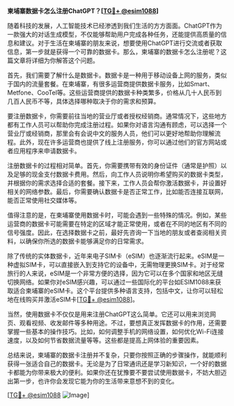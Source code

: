 **柬埔寨数据卡怎么注册ChatGPT？[[TG💪+ @esim1088](https://t.me/s/esim1088)]**

随着科技的发展，人工智能技术已经渗透到我们生活的方方面面。ChatGPT作为一款强大的对话生成模型，不仅能够帮助用户完成各种任务，还能提供高质量的信息和建议。对于生活在柬埔寨的朋友来说，想要使用ChatGPT进行交流或者获取信息，第一步就是获得一个可靠的数据卡。那么，柬埔寨的数据卡怎么注册呢？这篇文章将详细为你解答这个问题。

首先，我们需要了解什么是数据卡。数据卡是一种用于移动设备上网的服务，类似于国内的流量套餐。在柬埔寨，有很多运营商提供数据卡服务，比如Smart、Metfone、CooTel等。这些运营商提供的数据卡种类繁多，价格从几十人民币到几百人民币不等，具体选择哪种取决于你的需求和预算。

要注册数据卡，你需要前往当地的营业厅或者授权经销商。通常情况下，这些地方都有工作人员可以帮助你完成注册过程。如果你对语言沟通有顾虑，可以选择一个营业厅或经销商，那里会有会说中文的服务人员，他们可以更好地帮助你理解流程。此外，现在许多运营商也提供了线上注册服务，你可以通过他们的官方网站或者应用程序来申请数据卡。

注册数据卡的过程相对简单。首先，你需要携带有效的身份证件（通常是护照）以及足够的现金支付数据卡费用。然后，向工作人员说明你希望购买的数据卡类型，并根据你的需求选择合适的套餐。接下来，工作人员会帮你激活数据卡，并设置好相关的网络参数。最后，你需要确认数据卡是否正常工作，比如能否连接互联网，能否正常使用社交媒体等。

值得注意的是，在柬埔寨使用数据卡时，可能会遇到一些特殊的情况。例如，某些运营商的数据卡可能需要在特定的区域才能正常使用，或者在不同的地区有不同的信号强度。因此，在选择数据卡之前，最好先咨询一下当地的朋友或者查阅相关资料，以确保你所选的数据卡能够满足你的日常需求。

除了传统的实体数据卡，近年来电子SIM卡（eSIM）也逐渐流行起来。eSIM是一种虚拟SIM卡，可以直接嵌入到支持它的设备中，无需物理更换SIM卡。对于经常旅行的人来说，eSIM是一个非常方便的选择，因为它可以在多个国家和地区无缝切换网络。如果你对eSIM感兴趣，可以通过一些国际化的平台如ESIM1088来获取适合柬埔寨的eSIM卡。这个平台提供多种语言支持，包括中文，让你可以轻松地在线购买并激活eSIM卡[[TG💪+ @esim1088](https://t.me/s/esim1088)]。

当然，使用数据卡不仅仅是用来注册ChatGPT这么简单。它还可以用来浏览网页、观看视频、收发邮件等多种用途。不过，要想真正发挥数据卡的作用，还需要掌握一些基本的操作技巧。比如，如何调整手机的网络设置，如何优化Wi-Fi连接速度，以及如何节省数据流量等等。这些都是提高上网体验的重要因素。

总结来说，柬埔寨的数据卡注册并不复杂，只要你按照正确的步骤操作，就能顺利获得一张适合自己的数据卡。无论是为了日常通讯还是学习新知识，一个好的数据卡都能为你带来极大的便利。如果你还在犹豫要不要尝试使用数据卡，不妨大胆迈出第一步，也许你会发现它能为你的生活带来意想不到的变化。

[[TG💪+ @esim1088](https://t.me/s/esim1088) ![Image](https://i.postimg.cc/4NQfJmqS/Snipaste-2025-05-13-00-14-12.png)]